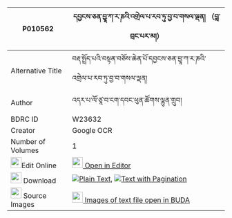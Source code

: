 |P010562|དབྱངས་ཅན་བྱཱ་ཀ་ར་ཎའི་འགྲེལ་པ་རབ་ཏུ་བྱ་བ་གསལ་ལྡན། （བླ་བྲང་པར་མ།） 
| --- | --- 
|Alternative Title |བརྡ་སྤྲོད་པའི་བསྟན་བཅོས་ཆེན་པོ་དབྱངས་ཅན་བྱཱ་ཀ་ར་ཎའི་འགྲེལ་པ་རབ་ཏུ་བྱ་བ་གསལ་ལྡན།
|Author| འདར་པ་ལོ་ཙཱ་བ་ངག་དབང་ཕུན་ཚོགས་ལྷུན་གྲུབ།
|BDRC ID | W23632
|Creator | Google OCR
|Number of Volumes| 1
|<img width="25" src="https://img.icons8.com/color/25/000000/edit-property.png">Edit Online| [<img width="25" src="https://avatars.githubusercontent.com/u/45091458?s=200&v=4"> Open in Editor](http://editor.openpecha.org/P010562)
|<img width="25" src="https://img.icons8.com/fluent/48/000000/download-2.png"/>  Download | [![](https://img.icons8.com/color/20/000000/txt.png)Plain Text](https://github.com/Openpecha/P010562/releases/download/v1/yangchen_ja_kara_ne_drelpa_rab_plain_P010562.zip), [![](https://img.icons8.com/color/20/000000/txt.png)Text with Pagination](https://github.com/Openpecha/P010562/releases/download/v1/yangchen_ja_kara_ne_drelpa_rab_pages_P010562.zip)
|<img width="25" src="https://img.icons8.com/plasticine/100/000000/pictures-folder.png"/>  Source Images | [<img width="25" src="https://library.bdrc.io/icons/BUDA-small.svg"> Images of text file open in BUDA](https://library.bdrc.io/show/bdr:W23632)